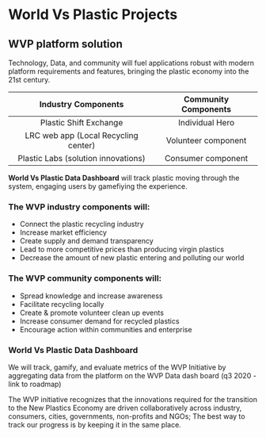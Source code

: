 # World Vs Plastic Projects 

## WVP platform solution

Technology, Data, and community will fuel  applications robust with modern platform requirements and features, bringing the plastic economy into the 21st century.   


| **Industry Components** | **Community Components**|
| :------------------: |:--------------------:| 
|Plastic Shift Exchange|Individual Hero| 
|LRC web app (Local Recycling center) | Volunteer component |
| Plastic Labs (solution innovations)|  Consumer component |

**World Vs Plastic Data Dashboard** will track plastic moving through the system, engaging users by gamefiying the experience.

### The WVP industry components will: 

- Connect the plastic recycling industry
- Increase market efficiency
- Create supply and demand transparency 
- Lead to more competitive prices than producing virgin plastics
- Decrease the amount of new plastic entering and polluting our world

### The WVP community components will: 

- Spread knowledge and  increase awareness
- Facilitate recycling locally 
- Create & promote volunteer clean up events 
- Increase consumer demand for recycled plastics
- Encourage action within communities and enterprise 

### World Vs Plastic Data Dashboard

We will track, gamify, and evaluate metrics of the WVP Initiative by aggregating data from the platform on the WVP Data dash board (q3 2020 - link to roadmap)

The WVP initiative recognizes that the innovations required for the transition to the New Plastics Economy are driven collaboratively across industry, consumers, cities, governments, non-profits and  NGOs; The best way to track our progress is by keeping it in the same place. 

